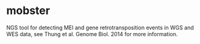 # mobster
NGS tool for detecting MEI and gene retrotransposition events in WGS and WES data, see Thung et al. Genome Biol. 2014 for more information.
